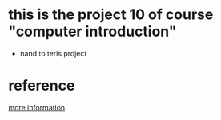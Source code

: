 # this is the project 10 of course "computer introduction"
- nand to teris project

# reference
[more information](https://githubjacky.github.io/content/JackCompilerSyntaxAnalyser/index.html)
